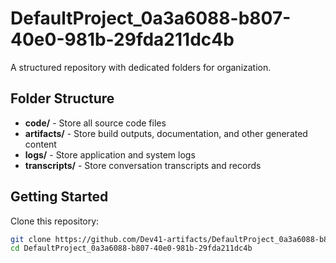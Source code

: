 # DefaultProject_0a3a6088-b807-40e0-981b-29fda211dc4b
A structured repository with dedicated folders for organization.

## Folder Structure

- **code/** - Store all source code files
- **artifacts/** - Store build outputs, documentation, and other generated content
- **logs/** - Store application and system logs
- **transcripts/** - Store conversation transcripts and records

## Getting Started

Clone this repository:
```bash
git clone https://github.com/Dev41-artifacts/DefaultProject_0a3a6088-b807-40e0-981b-29fda211dc4b
cd DefaultProject_0a3a6088-b807-40e0-981b-29fda211dc4b
```
